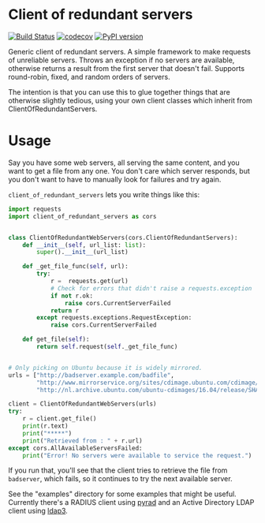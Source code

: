 # Client of redundant servers

[![Build Status](https://travis-ci.org/rbricheno/client_of_redundant_servers.svg?branch=master)](https://travis-ci.org/rbricheno/client_of_redundant_servers)
[![codecov](https://codecov.io/gh/rbricheno/client_of_redundant_servers/branch/master/graph/badge.svg)](https://codecov.io/gh/rbricheno/client_of_redundant_servers)
[![PyPI version](https://badge.fury.io/py/client-of-redundant-servers.svg)](https://badge.fury.io/py/client-of-redundant-servers)

Generic client of redundant servers. A simple framework to make requests of unreliable servers.
Throws an exception if no servers are available, otherwise returns a result from the first server that doesn't fail.
Supports round-robin, fixed, and random orders of servers.

The intention is that you can use this to glue together things that are otherwise slightly tedious, 
using your own client classes which inherit from ClientOfRedundantServers.

# Usage

Say you have some web servers, all serving the same content, and you want to get a file from any one.
You don't care which server responds, but you don't want to have to manually look for failures and try again.

`client_of_redundant_servers` lets you write things like this:

```python
import requests
import client_of_redundant_servers as cors


class ClientOfRedundantWebServers(cors.ClientOfRedundantServers):
    def __init__(self, url_list: list):
        super().__init__(url_list)

    def _get_file_func(self, url):
        try:
            r =  requests.get(url)
            # Check for errors that didn't raise a requests.exception
            if not r.ok:
                raise cors.CurrentServerFailed
            return r
        except requests.exceptions.RequestException:
            raise cors.CurrentServerFailed

    def get_file(self):
        return self.request(self._get_file_func)


# Only picking on Ubuntu because it is widely mirrored.
urls = ["http://badserver.example.com/badfile",
        "http://www.mirrorservice.org/sites/cdimage.ubuntu.com/cdimage/releases/16.04/release/SHA256SUMS",
        "http://nl.archive.ubuntu.com/ubuntu-cdimages/16.04/release/SHA256SUMS"]

client = ClientOfRedundantWebServers(urls)
try:
    r = client.get_file()
    print(r.text)
    print("*****")
    print("Retrieved from : " + r.url)
except cors.AllAvailableServersFailed:
    print("Error! No servers were available to service the request.")
```

If you run that, you'll see that the client tries to retrieve the file from `badserver`,
which fails, so it continues to try the next available server.

See the "examples" directory for some examples that might be useful.
Currently there's a RADIUS client using [pyrad](https://github.com/wichert/pyrad)
and an Active Directory LDAP client using [ldap3](https://github.com/cannatag/ldap3).
